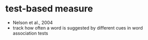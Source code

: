 # test-based measure
- Nelson et al., 2004
- track how often a word is suggested by different cues in word association tests